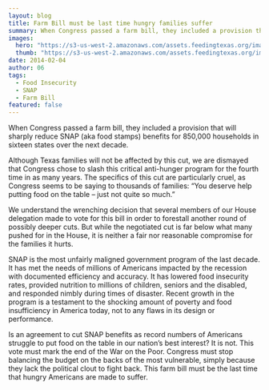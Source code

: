 ```yaml
---
layout: blog
title: Farm Bill must be last time hungry families suffer
summary: When Congress passed a farm bill, they included a provision that will sharply reduce SNAP (aka food stamps) benefits for 850,000 households in sixteen states over the next decade. 
images:
  hero: "https://s3-us-west-2.amazonaws.com/assets.feedingtexas.org/images/posts/farm-bill-signing.jpg"
  thumb: "https://s3-us-west-2.amazonaws.com/assets.feedingtexas.org/images/posts/farm-bill-signing.jpg"
date: 2014-02-04
author: 06
tags: 
  - Food Insecurity
  - SNAP
  - Farm Bill
featured: false
---
```


When Congress passed a farm bill, they included a provision that will sharply reduce SNAP (aka food stamps) benefits for 850,000 households in sixteen states over the next decade.

Although Texas families will not be affected by this cut, we are dismayed that Congress chose to slash this critical anti-hunger program for the fourth time in as many years. The specifics of this cut are particularly cruel, as Congress seems to be saying to thousands of families: “You deserve help putting food on the table – just not quite so much.”

We understand the wrenching decision that several members of our House delegation made to vote for this bill in order to forestall another round of possibly deeper cuts. But while the negotiated cut is far below what many pushed for in the House, it is neither a fair nor reasonable compromise for the families it hurts.

SNAP is the most unfairly maligned government program of the last decade. It has met the needs of millions of Americans impacted by the recession with documented efficiency and accuracy. It has lowered food insecurity rates, provided nutrition to millions of children, seniors and the disabled, and responded nimbly during times of disaster. Recent growth in the program is a testament to the shocking amount of poverty and food insufficiency in America today, not to any flaws in its design or performance.

Is an agreement to cut SNAP benefits as record numbers of Americans struggle to put food on the table in our nation’s best interest? It is not. This vote must mark the end of the War on the Poor. Congress must stop balancing the budget on the backs of the most vulnerable, simply because they lack the political clout to fight back. This farm bill must be the last time that hungry Americans are made to suffer.
